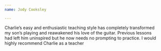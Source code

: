 ```yaml
---
name: Jody Cooksley

---
```


Charlie’s easy and enthusiastic teaching style has completely transformed my son’s playing and reawakened his love of the guitar. Previous lessons had left him uninspired but he now needs no prompting to practice. I would highly recommend Charlie as a teacher